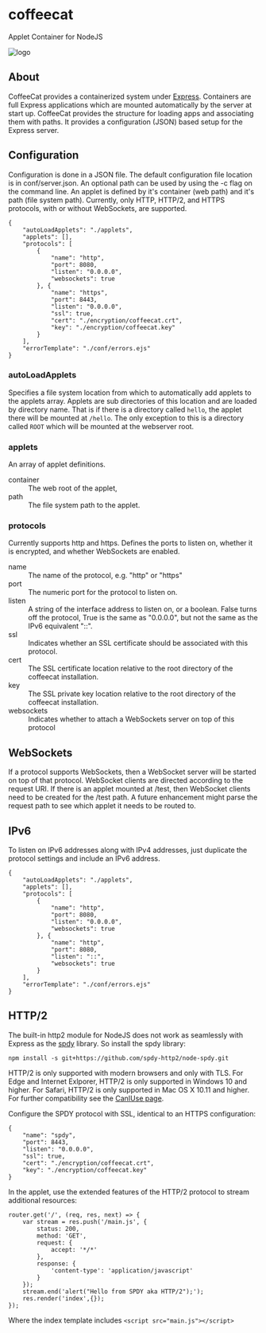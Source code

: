 # coffeecat
Applet Container for NodeJS

![logo](https://cdn.rawgit.com/mlaanderson/coffeecat/fefe6fcb/applets/ROOT/public/coffeecat.png)

## About
CoffeeCat provides a containerized system under [Express](https://www.expressjs.com). Containers are full Express applications
which are mounted automatically by the server at start up. CoffeeCat provides the structure for loading apps and associating them
with paths. It provides a configuration (JSON) based setup for the Express server.

## Configuration
Configuration is done in a JSON file. The default configuration file location is in conf/server.json. An optional path
can be used by using the -c flag on the command line. An applet is defined by it's container (web path) and it's path (file system path).
Currently, only HTTP, HTTP/2, and HTTPS protocols, with or without WebSockets, are supported.

```
{
    "autoLoadApplets": "./applets",
    "applets": [],
    "protocols": [
        {
            "name": "http",
            "port": 8080,
            "listen": "0.0.0.0",
            "websockets": true
        }, {
            "name": "https",
            "port": 8443,
            "listen": "0.0.0.0",
            "ssl": true,
            "cert": "./encryption/coffeecat.crt",
            "key": "./encryption/coffeecat.key"
        }
    ],
    "errorTemplate": "./conf/errors.ejs"
}
```
### autoLoadApplets
Specifies a file system location from which to automatically add applets to the applets array. Applets are sub directories
of this location and are loaded by directory name. That is if there is a directory called `hello`, the applet there will be mounted at
`/hello`. The only exception to this is a directory called `ROOT` which will be mounted at the webserver root.

### applets
An array of applet definitions. 
<dl>
    <dt>container</dt>
    <dd>The web root of the applet,</dd>
    <dt>path</dt>
    <dd>The file system path to the applet.</dd>
</dl>

### protocols
Currently supports http and https. Defines the ports to listen on, whether it is encrypted, and whether WebSockets are enabled.
<dl>
    <dt>name</dt>
    <dd>The name of the protocol, e.g. "http" or "https"</dd>
    <dt>port</dt>
    <dd>The numeric port for the protocol to listen on.</dd>
    <dt>listen</dt>
    <dd>A string of the interface address to listen on, or a boolean. False turns off the protocol, True is the same as "0.0.0.0", but not the same as the IPv6 equivalent "::".</dd>
    <dt>ssl</dt>
    <dd>Indicates whether an SSL certificate should be associated with this protocol.</dd>
    <dt>cert</dt>
    <dd>The SSL certificate location relative to the root directory of the coffeecat installation.</dd>
    <dt>key</dt>
    <dd>The SSL private key location relative to the root directory of the coffeecat installation.</dd>
    <dt>websockets</dt>
    <dd>Indicates whether to attach a WebSockets server on top of this protocol</dd>
</dl>

## WebSockets
If a protocol supports WebSockets, then a WebSocket server will be started on top of that protocol. WebSocket clients are directed according to the request URI. If there is an applet mounted at /test, then WebSocket clients need to be created for the /test path. A future enhancement might parse the request path to see which applet it needs to be routed to.

## IPv6
To listen on IPv6 addresses along with IPv4 addresses, just duplicate the protocol settings and include an IPv6 address.
```
{
    "autoLoadApplets": "./applets",
    "applets": [],
    "protocols": [
        {
            "name": "http",
            "port": 8080,
            "listen": "0.0.0.0",
            "websockets": true
        }, {
            "name": "http",
            "port": 8080,
            "listen": "::",
            "websockets": true
        }
    ],
    "errorTemplate": "./conf/errors.ejs"
}
```

## HTTP/2
The built-in http2 module for NodeJS does not work as seamlessly with Express as the [spdy](https://github.com/spdy-http2/node-spdy) library. So install
the spdy library:
````
npm install -s git+https://github.com/spdy-http2/node-spdy.git
````

HTTP/2 is only supported with modern browsers and only with TLS. For Edge and Internet Exlporer, HTTP/2 is only supported in Windows 10 and higher. For Safari, HTTP/2 
is only supported in Mac OS X 10.11 and higher. For further compatibility see the [CanIUse page](https://caniuse.com/#feat=http2).

Configure the SPDY protocol with SSL, identical to an HTTPS configuration:
````
{
    "name": "spdy",
    "port": 8443,
    "listen": "0.0.0.0",
    "ssl": true,
    "cert": "./encryption/coffeecat.crt",
    "key": "./encryption/coffeecat.key"
}
````

In the applet, use the extended features of the HTTP/2 protocol to stream additional resources:

````
router.get('/', (req, res, next) => {
    var stream = res.push('/main.js', {
        status: 200,
        method: 'GET',
        request: {
            accept: '*/*'
        },
        response: {
            'content-type': 'application/javascript'
        }
    });
    stream.end('alert("Hello from SPDY aka HTTP/2");');
    res.render('index',{}); 
});
````
Where the index template includes ``<script src="main.js"></script>``
